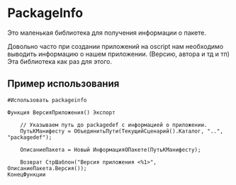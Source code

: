 # PackageInfo

Это маленькая библиотека для получения информации о пакете.

Довольно часто при создании приложений на oscript нам необходимо выводить информацию о нашем приложении. (Версию, автора и тд и тп) Эта библиотека как раз для этого.

## Пример использования

```bsl
#Использовать packageinfo

Функция ВерсияПриложения() Экспорт

    // Указываем путь до packagedef с информацией о приложении.
    ПутьКМанифесту = ОбъединитьПути(ТекущийСценарий().Каталог, "..", "packagedef");

    ОписаниеПакета = Новый ИнформацияОПакете(ПутьКМанифесту);

    Возврат СтрШаблон("Версия приложения <%1>", ОписаниеПакета.Версия());
КонецФункции
```